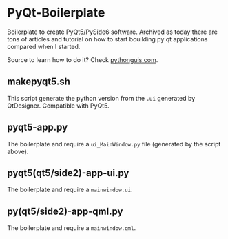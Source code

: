 PyQt-Boilerplate
================

Boilerplate to create PyQt5/PySide6 software. Archived as today there are tons of articles and tutorial on how to start bouilding py qt applications compared when I started.

Source to learn how to do it? Check [pythonguis.com](https://www.pythonguis.com/).

## makepyqt5.sh

This script generate the python version from the `.ui` generated by QtDesigner.
Compatible with PyQt5.

## pyqt5-app.py

The boilerplate and require a `ui_MainWindow.py` file (generated by the script above).

## pyqt5(qt5/side2)-app-ui.py

The boilerplate and require a `mainwindow.ui`.

## py(qt5/side2)-app-qml.py

The boilerplate and require a `mainwindow.qml`.
